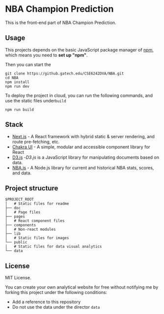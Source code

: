 # NBA Champion Prediction

This is the front-end part of NBA Champion Prediction.

## Usage

This projects depends on the basic JavaScript package manager of [npm](https://github.com/npm/npm), which means you need to **set up "npm"**.

Then you can start the

```shell
git clone https://github.gatech.edu/CSE6242DVA/NBA.git
cd NBA
npm install
npm run dev
```

To deploy the project in cloud, you can run the following commands, and use the static files under`build`

```shell
npm run build
```

## Stack

- [Next.js](https://nextjs.org/) - A React framework with hybrid static & server rendering, and route pre-fetching, etc.
- [Chakra UI](https://chakra-ui.com/) - A simple, modular and accessible component library for React
- [D3.js](https://d3js.org/) -*D3*.*js* is a JavaScript library for manipulating documents based on data.
- [NBA.js](https://github.com/kshvmdn/nba.js) - A Node.js library for current and historical NBA stats, scores, and data.

## Project structure

```
$PROJECT_ROOT
│   # Static files for readme
├── doc
│   # Page files
├── pages
│   # React component files
├── components
│   # Non-react modules
├── lib
│   # Static files for images
└── public
│   # Static files for data visual analytics
└── data
```

## License

MIT License.

You can create your own analytical website for free without notifying me by forking this project under the following conditions:

- Add a reference to this repository
- Do not use the data under the director `data`
